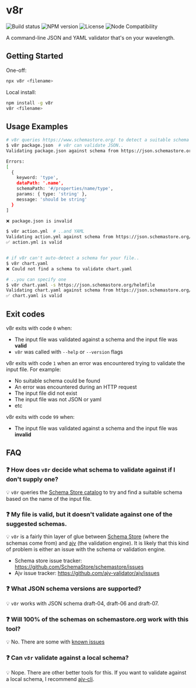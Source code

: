 # v8r

![Build status](https://github.com/chris48s/v8r/workflows/Run%20tests/badge.svg)
![NPM version](https://img.shields.io/npm/v/v8r.svg)
![License](https://img.shields.io/npm/l/v8r.svg)
![Node Compatibility](https://img.shields.io/node/v/v8r.svg)

A command-line JSON and YAML validator that's on your wavelength.

## Getting Started

One-off:
```bash
npx v8r <filename>
```

Local install:
```bash
npm install -g v8r
v8r <filename>
```

## Usage Examples

```bash
# v8r queries https://www.schemastore.org/ to detect a suitable schema based on the filename
$ v8r package.json  # v8r can validate JSON..
Validating package.json against schema from https://json.schemastore.org/package ...

Errors:
[
  {
    keyword: 'type',
    dataPath: '.name',
    schemaPath: '#/properties/name/type',
    params: { type: 'string' },
    message: 'should be string'
  }
]

❌ package.json is invalid

$ v8r action.yml  # ..and YAML
Validating action.yml against schema from https://json.schemastore.org/github-action ...
✅ action.yml is valid


# if v8r can't auto-detect a schema for your file..
$ v8r chart.yaml
❌ Could not find a schema to validate chart.yaml

# ..you can specify one
$ v8r chart.yaml -s https://json.schemastore.org/helmfile
Validating chart.yaml against schema from https://json.schemastore.org/helmfile ...
✅ chart.yaml is valid
```

## Exit codes

v8r exits with code `0` when:

* The input file was validated against a schema and the input file was **valid**
* `v8r` was called with `--help` or `--version` flags

v8r exits with code `1` when an error was encountered trying to validate the input file. For example:

* No suitable schema could be found
* An error was encountered during an HTTP request
* The input file did not exist
* The input file was not JSON or yaml
* etc

v8r exits with code `99` when:

* The input file was validated against a schema and the input file was **invalid**

## FAQ

### ❓ How does `v8r` decide what schema to validate against if I don't supply one?

💡 `v8r` queries the [Schema Store catalog](https://www.schemastore.org/) to try and find a suitable schema based on the name of the input file.

### ❓ My file is valid, but it doesn't validate against one of the suggested schemas.

💡 `v8r` is a fairly thin layer of glue between [Schema Store](https://www.schemastore.org/) (where the schemas come from) and [ajv](https://www.npmjs.com/package/ajv) (the validation engine). It is likely that this kind of problem is either an issue with the schema or validation engine.

* Schema store issue tracker: https://github.com/SchemaStore/schemastore/issues
* Ajv issue tracker: https://github.com/ajv-validator/ajv/issues

### ❓ What JSON schema versions are supported?

💡 `v8r` works with JSON schema draft-04, draft-06 and draft-07.

### ❓ Will 100% of the schemas on schemastore.org work with this tool?

💡 No. There are some with [known issues](TODO:issue-link)

### ❓ Can `v8r` validate against a local schema?

💡 Nope. There are other better tools for this. If you want to validate against a local schema, I recommend [ajv-cli](https://github.com/ajv-validator/ajv-cli/).
